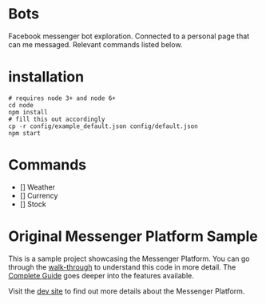 # Bots

Facebook messenger bot exploration. Connected to a personal page that can me messaged.
Relevant commands listed below.


# installation
```
# requires node 3+ and node 6+
cd node
npm install
# fill this out accordingly
cp -r config/example_default.json config/default.json
npm start
```


# Commands

- [] Weather
- [] Currency
- [] Stock


# Original Messenger Platform Sample

This is a sample project showcasing the Messenger Platform. You can go through the [walk-through](https://developers.facebook.com/docs/messenger-platform/quickstart) to understand this code in more detail. The [Complete Guide](https://developers.facebook.com/docs/messenger-platform/implementation) goes deeper into the features available.

Visit the [dev site](https://developers.facebook.com/docs/messenger-platform/) to find out more details about the Messenger Platform.

